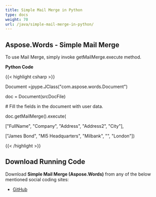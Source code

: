 ```yaml
---
title: Simple Mail Merge in Python
type: docs
weight: 70
url: /java/simple-mail-merge-in-python/
---
```


## **Aspose.Words - Simple Mail Merge**
To use Mail Merge, simply invoke getMailMerge.execute method.

**Python Code**

{{< highlight csharp >}}

 Document =jpype.JClass("com.aspose.words.Document")

doc = Document(srcDocFile)

\# Fill the fields in the document with user data.

doc.getMailMerge().execute(

["FullName", "Company", "Address", "Address2", "City"],

["James Bond", "MI5 Headquarters", "Milbank", "", "London"])

{{< /highlight >}}
## **Download Running Code**
Download **Simple Mail Merge (Aspose.Words)** from any of the below mentioned social coding sites:

- [GitHub](https://github.com/aspose-words/Aspose.Words-for-Java/blob/master/Plugins/Aspose_Words_Java_for_Python/tests/quickstart/simplemailmerge/SimpleMailMerge.py)
